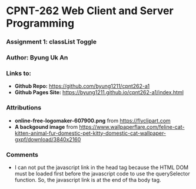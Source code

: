 # CPNT-262 Web Client and Server Programming

### Assignment 1: classList Toggle
### Author: Byung Uk An
### Links to:
  - **Github Repo:** https://github.com/byung1211/cpnt262-a1
  - **Github Pages Site:** https://byung1211.github.io/cpnt262-a1/index.html
  
### Attributions

- **online-free-logomaker-607900.png**
from https://flyclipart.com
- **A backgound image** from https://www.wallpaperflare.com/feline-cat-kitten-animal-fur-domestic-pet-kitty-domestic-cat-wallpaper-gxpf/download/3840x2160

### Comments

- I can not put the javascript link in the head tag because the HTML DOM must be loaded first before the javascript code to use the querySelector function. So, the javascript link is at the end of tha body tag.
